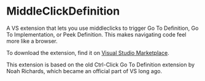 # MiddleClickDefinition
A VS extension that lets you use middleclicks to trigger Go To Definition, Go To Implementation, or Peek Definition. This makes navigating code feel more like a browser.

To download the extension, find it on [Visual Studio Marketplace](https://marketplace.visualstudio.com/items?itemName=norachuga.MiddleClickDefinition).

This extension is based on the old Ctrl-Click Go To Definition extension by Noah Richards, which became an official part of VS long ago.